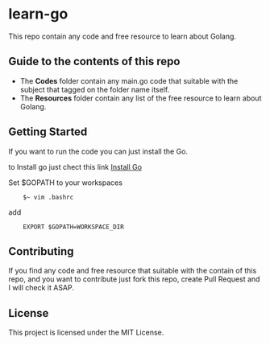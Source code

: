 # learn-go

This repo contain any code and free resource to learn about Golang.

## Guide to the contents of this repo

* The **Codes** folder contain any main.go code that suitable with the subject that tagged on the folder name itself.
* The **Resources** folder contain any list of the free resource to learn about Golang.

## Getting Started

If you want to run the code you can just install the Go.

to Install go just chect this link [Install Go](https://golang.org/doc/install)

Set $GOPATH to your workspaces
```
    $~ vim .bashrc
```
add
```
    EXPORT $GOPATH=WORKSPACE_DIR
```

## Contributing

If you find any code and free resource that suitable with the contain of this repo, and you want to contribute just fork this repo, create Pull Request and I will check it ASAP.

## License

This project is licensed under the MIT License.

